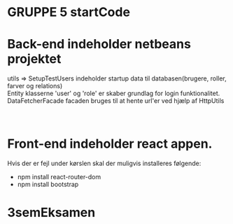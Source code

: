 # GRUPPE 5 startCode

# Back-end indeholder netbeans projektet<br>
utils => SetupTestUsers indeholder startup data til databasen(brugere, roller, farver og relations)<br>
Entity klasserne 'user' og 'role' er skaber grundlag for login funktionalitet.<br>
DataFetcherFacade facaden bruges til at hente url'er ved hjælp af HttpUtils<br>
<br>
<br>
# Front-end indeholder react appen.<br>
Hvis der er fejl under kørslen skal der muligvis installeres følgende:<br>
 - npm install react-router-dom<br>
 - npm install bootstrap<br>
# 3semEksamen
